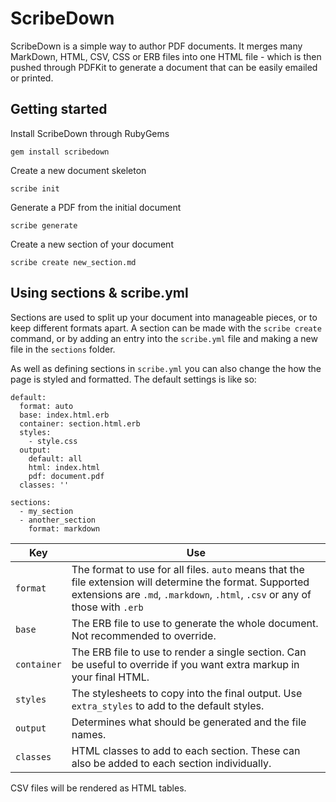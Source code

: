 # ScribeDown

ScribeDown is a simple way to author PDF documents. It merges many MarkDown, HTML, CSV, CSS or ERB files into one HTML file - which is then pushed through PDFKit to generate a document that can be easily emailed or printed.

## Getting started

Install ScribeDown through RubyGems

    gem install scribedown

Create a new document skeleton

    scribe init

Generate a PDF from the initial document

    scribe generate
    
Create a new section of your document

    scribe create new_section.md

## Using sections & scribe.yml

Sections are used to split up your document into manageable pieces, or to keep different formats apart. A section can be made with the `scribe create` command, or by adding an entry into the `scribe.yml` file and making a new file in the `sections` folder.

As well as defining sections in `scribe.yml` you can also change the how the page is styled and formatted. The default settings is like so:

    default:
      format: auto
      base: index.html.erb
      container: section.html.erb
      styles:
        - style.css
      output:
        default: all
        html: index.html
        pdf: document.pdf
      classes: ''
    
    sections:
      - my_section
      - another_section
        format: markdown

| Key    | Use |
| -------| ----|
| `format` | The format to use for all files. `auto` means that the file extension will determine the format. Supported extensions are `.md`, `.markdown`, `.html`, `.csv` or any of those with `.erb` |
| `base` | The ERB file to use to generate the whole document. Not recommended to override. |
| `container` | The ERB file to use to render a single section. Can be useful to override if you want extra markup in your final HTML. |
| `styles` | The stylesheets to copy into the final output. Use `extra_styles` to add to the default styles. |
| `output` | Determines what should be generated and the file names. |
| `classes` | HTML classes to add to each section. These can also be added to each section individually. |

CSV files will be rendered as HTML tables.
